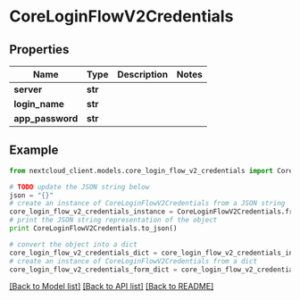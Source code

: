 # CoreLoginFlowV2Credentials


## Properties
Name | Type | Description | Notes
------------ | ------------- | ------------- | -------------
**server** | **str** |  | 
**login_name** | **str** |  | 
**app_password** | **str** |  | 

## Example

```python
from nextcloud_client.models.core_login_flow_v2_credentials import CoreLoginFlowV2Credentials

# TODO update the JSON string below
json = "{}"
# create an instance of CoreLoginFlowV2Credentials from a JSON string
core_login_flow_v2_credentials_instance = CoreLoginFlowV2Credentials.from_json(json)
# print the JSON string representation of the object
print CoreLoginFlowV2Credentials.to_json()

# convert the object into a dict
core_login_flow_v2_credentials_dict = core_login_flow_v2_credentials_instance.to_dict()
# create an instance of CoreLoginFlowV2Credentials from a dict
core_login_flow_v2_credentials_form_dict = core_login_flow_v2_credentials.from_dict(core_login_flow_v2_credentials_dict)
```
[[Back to Model list]](../README.md#documentation-for-models) [[Back to API list]](../README.md#documentation-for-api-endpoints) [[Back to README]](../README.md)


